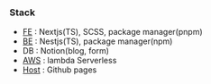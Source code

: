 ### Stack

- [FE](https://github.com/d-k-lab/dklab) : Nextjs(TS), SCSS, package manager(pnpm)
- [BE](https://github.com/d-k-lab/dklab-be) : Nestjs(TS), package manager(npm)
- DB : Notion(blog, form)
- [AWS](https://ap-northeast-2.console.aws.amazon.com/cloudformation/home?region=ap-northeast-2#/stacks?filteringText=&filteringStatus=active&viewNested=true) : lambda Serverless
- [Host](http://dklab.kr) : Github pages